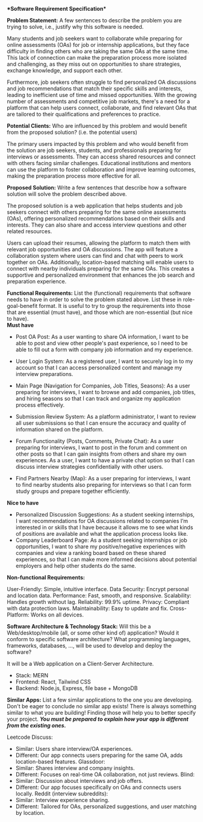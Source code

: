 **\*Software Requirement Specification\***

**Problem Statement:** A few sentences to describe the problem you are trying to solve, i.e., justify why this software is needed.

Many students and job seekers want to collaborate while preparing for online assessments (OAs) for job or internship applications, but they face difficulty in finding others who are taking the same OAs at the same time. This lack of connection can make the preparation process more isolated and challenging, as they miss out on opportunities to share strategies, exchange knowledge, and support each other.

Furthermore, job seekers often struggle to find personalized OA discussions and job recommendations that match their specific skills and interests, leading to inefficient use of time and missed opportunities. With the growing number of assessments and competitive job markets, there's a need for a platform that can help users connect, collaborate, and find relevant OAs that are tailored to their qualifications and preferences to practice.

**Potential Clients:** Who are influenced by this problem and would benefit from the proposed solution? (i.e. the potential users)

The primary users impacted by this problem and who would benefit from the solution are job seekers, students, and professionals preparing for interviews or assessments. They can access shared resources and connect with others facing similar challenges. Educational institutions and mentors can use the platform to foster collaboration and improve learning outcomes, making the preparation process more effective for all.

**Proposed Solution:** Write a few sentences that describe how a software solution will solve the problem described above.

The proposed solution is a web application that helps students and job seekers connect with others preparing for the same online assessments (OAs), offering personalized recommendations based on their skills and interests. They can also share and access interview questions and other related resources. 

Users can upload their resumes, allowing the platform to match them with relevant job opportunities and OA discussions. The app will feature a collaboration system where users can find and chat with peers to work together on OAs. Additionally, location-based matching will enable users to connect with nearby individuals preparing for the same OAs. This creates a supportive and personalized environment that enhances the job search and preparation experience.

**Functional Requirements:** List the (functional) requirements that software needs to have in order to solve the problem stated above. List these in role-goal-benefit format. It is useful to try to group the requirements into those that are essential (must have), and those which are non-essential (but nice to have).  
**Must have**
- Post OA Post: As a user wanting to share OA information, I want to be able to post and view other people's past experience, so I need to be able to fill out a form with company job information and my experience.

- User Login System: As a registered user, I want to securely log in to my account so that I can access personalized content and manage my interview preparations. 

- Main Page (Navigation for Companies, Job Titles, Seasons): As a user preparing for interviews, I want to browse and add companies, job titles, and hiring seasons so that I can track and organize my application process effectively. 

- Submission Review System: As a platform administrator, I want to review all user submissions so that I can ensure the accuracy and quality of information shared on the platform. 

- Forum Functionality (Posts, Comments, Private Chat): As a user preparing for interviews, I want to post in the forum and comment on other posts so that I can gain insights from others and share my own experiences. As a user, I want to have a private chat option so that I can discuss interview strategies confidentially with other users. 

- Find Partners Nearby (Map): As a user preparing for interviews, I want to find nearby students also preparing for interviews so that I can form study groups and prepare together efficiently.

**Nice to have**

- Personalized Discussion Suggestions:  As a student seeking internships, I want recommendations for OA discussions related to companies I’m interested in or skills that I have because it allows me to see what kinds of positions are available and what the application process looks like.
- Company Leaderboard Page: As a student seeking internships or job opportunities, I want to share my positive/negative experiences with companies and view a ranking board based on these shared experiences, so that I can make more informed decisions about potential employers and help other students do the same.
 
**Non-functional Requirements:**

User-Friendly: Simple, intuitive interface.
Data Security: Encrypt personal and location data.
Performance: Fast, smooth, and responsive.
Scalability: Handles growth without lag.
Reliability: 99.9% uptime.
Privacy: Compliant with data protection laws.
Maintainability: Easy to update and fix.
Cross-Platform: Works on all devices.

**Software Architecture & Technology Stack:** Will this be a Web/desktop/mobile (all, or some other kind of) application? Would it conform to specific software architecture? What programming languages, frameworks, databases, …, will be used to develop and deploy the software?

It will be a Web application on a Client-Server Architecture. 
- Stack: MERN
- Frontend: React, Tailwind CSS
- Backend: Node.js, Express, file base + MongoDB

**Similar Apps:** List a few similar applications to the one you are developing. Don't be eager to conclude no similar app exists\! There is always something similar to what you are building\! Finding those will help you to better specify your project. ***You must be prepared to explain how your app is different from the existing ones.***  

Leetcode Discuss:
- Similar: Users share interview/OA experiences.
- Different: Our app connects users preparing for the same OA, adds location-based features.
Glassdoor:
- Similar: Shares interview and company insights.
- Different: Focuses on real-time OA collaboration, not just reviews.
Blind:
- Similar: Discussion about interviews and job offers.
- Different: Our app focuses specifically on OAs and connects users locally.
Reddit (interview subreddits):
- Similar: Interview experience sharing.
- Different: Tailored for OAs, personalized suggestions, and user matching by location.
